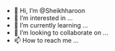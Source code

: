 - 👋 Hi, I’m @Sheikhharoon
- 👀 I’m interested in ...
- 🌱 I’m currently learning ...
- 💞️ I’m looking to collaborate on ...
- 📫 How to reach me ...

<!---
Sheikhharoon/Sheikhharoon is a ✨ special ✨ repository because its `README.md` (this file) appears on your GitHub profile.
You can click the Preview link to take a look at your changes.
--->
